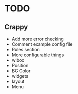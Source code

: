 TODO
====

Crappy
------

* Add more error checking
* Comment example config file
 * Rules section
* More configurable things
 * wibox
  * Position
  * BG Color
  * widgets
   * layout
 * Menu
 
